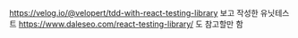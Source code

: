 https://velog.io/@velopert/tdd-with-react-testing-library 보고 작성한 유닛테스트
https://www.daleseo.com/react-testing-library/ 도 참고할만 함
